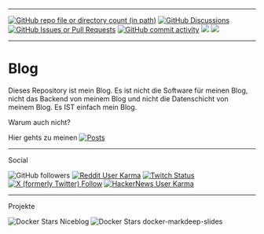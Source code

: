 ----

[![GitHub repo file or directory count (in path)](https://img.shields.io/github/directory-file-count/khannover/blog/date?label=Posts)](/date)
[![GitHub Discussions](https://img.shields.io/github/discussions/khannover/blog?label=Forum)](https://github.com/khannover/blog/discussions/)
[![GitHub Issues or Pull Requests](https://img.shields.io/github/issues/khannover/blog?label=Kommentare&color=0577b8)](https://github.com/khannover/blog/issues)
[![GitHub commit activity](https://img.shields.io/github/commit-activity/t/khannover/blog?label=Changes)](https://github.com/khannover/blog/activity)
[![](https://img.shields.io/badge/Suche-0577b8)](https://github.com/search?q=repo%3Akhannover%2Fblog&type=code)
[![](https://img.shields.io/badge/RSS-b85505)](https://github.com/khannover/blog/commits/main.atom)

----

# Blog
Dieses Repository ist mein Blog. Es ist nicht die Software für meinen Blog, nicht das Backend von meinem Blog und nicht die Datenschicht von meinem Blog. Es IST einfach mein Blog.

Warum auch nicht? 

Hier gehts zu meinen [![Posts](https://img.shields.io/github/directory-file-count/khannover/blog/date?label=Posts)](/date)


----

Social

![GitHub followers](https://img.shields.io/github/followers/khannover)
[![Reddit User Karma](https://img.shields.io/reddit/user-karma/combined/khannover)](https://www.reddit.com/user/khannover/)
[![Twitch Status](https://img.shields.io/twitch/status/khannover)](https://twitch.com/khannover)
[![X (formerly Twitter) Follow](https://img.shields.io/twitter/follow/khannover)](https://X.com/khannover)
[![HackerNews User Karma](https://img.shields.io/hackernews/user-karma/khannover?style=flat)](https://news.ycombinator.com/user?id=khannover)

------

Projekte

![Docker Stars Niceblog](https://img.shields.io/docker/stars/khannover/niceblog?label=Docker%20⭐%20niceblog)
![Docker Stars docker-markdeep-slides](https://img.shields.io/docker/stars/khannover/docker-markdeep-slides?label=Docker%20⭐%20docker-markdeep-slides)

